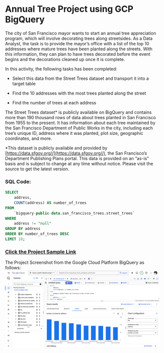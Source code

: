 # Annual Tree Project using GCP BigQuery
The city of San Francisco mayor wants to start an annual tree appreciation program, which will involve decorating trees along streetsides. As a Data Analyst, the task is to provide the mayor’s office with a list of the top 10 addresses where mature trees have been planted along the streets. With this information, they can plan to have trees decorated before the event begins and the decorations cleaned up once it is complete. 

In this activity, the following tasks has been completed: 

- Select this data from the Street Trees dataset and transport it into a target table

- Find the 10 addresses with the most trees planted along the street 

- Find the number of trees at each address

The Street Trees dataset* is publicly available on BigQuery and contains more than 190 thousand rows of data about trees planted in San Francisco from 1955 to the present. It has information about each tree maintained by the San Francisco Department of Public Works in the city, including each tree’s unique ID, address where it was planted, plot size, geographic coordinates, and more.

*This dataset is publicly available and provided by  
[https://data.sfgov.org//](https://data.sfgov.org//), the San Francisco’s Department Publishing Plans portal. This data is provided on an “as-is” basis and is subject to change at any time without notice. Please visit the source to get the latest version.



### SQL Code:
```SQL
SELECT
    address,
    COUNT(address) AS number_of_trees
FROM
    `bigquery-public-data.san_francisco_trees.street_trees`
WHERE
    address != "null"
GROUP BY address
ORDER BY number_of_trees DESC
LIMIT 10;
```

### [Click the Project Sample Link](https://console.cloud.google.com/bigquery?ws=!1m7!1m6!12m5!1m3!1squery-a-public-dataset-azizul!2sus-central1!3se96f6e27-61e4-450f-a292-e7b075f12816!2e1)

The Project Screenshot from the Google Cloud Platform BigQuery as follows:
![Screenshot](https://github.com/snmhoque123/Google_Cloud_BigQuery/blob/main/Sample_Screenshot.png)
